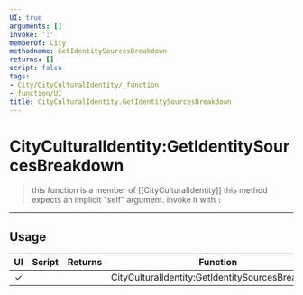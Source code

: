 ```yaml
---
UI: true
arguments: []
invoke: ':'
memberOf: City
methodname: GetIdentitySourcesBreakdown
returns: []
script: false
tags:
- City/CityCulturalIdentity/_function
- function/UI
title: CityCulturalIdentity.GetIdentitySourcesBreakdown
---
```

# CityCulturalIdentity:GetIdentitySourcesBreakdown
> this function is a member of [[CityCulturalIdentity]]
> this method expects an implicit "self" argument. invoke it with `:`
-----
## Usage
|  UI | Script | Returns | Function | Arguments |
|:---:|:------:|-------:|:--------:|:---------|
|✓| ||CityCulturalIdentity:GetIdentitySourcesBreakdown||
